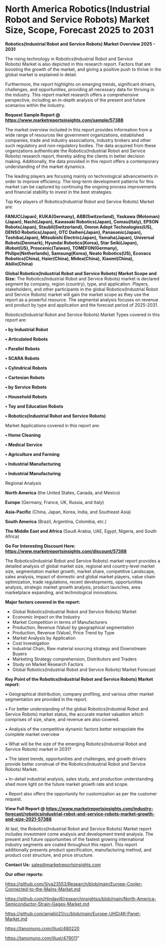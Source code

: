 # North America Robotics(Industrial Robot and Service Robots) Market Size, Scope, Forecast 2025 to 2031

<Strong> Robotics(Industrial Robot and Service Robots) Market Overview 2025 - 2031</strong>

The rising technology in Robotics(Industrial Robot and Service Robots) Market is also depicted in this research report. Factors that are boosting the growth of the market, and giving a positive push to thrive in the global market is explained in detail.

Furthermore, the report highlights on emerging trends, significant drivers, challenges, and opportunities, providing all necessary data for thriving in the industry. This report market research offers a comprehensive perspective, including an in-depth analysis of the present and future scenarios within the industry.

<strong>Request Sample Report @ <a href=https://www.marketreportsinsights.com/sample/57388>https://www.marketreportsinsights.com/sample/57388</a></strong>

The market overview included in this report provides information from a wide range of resources like government organizations, established companies, trade and industry associations, industry brokers and other such regulatory and non-regulatory bodies. The data acquired from these organizations authenticate the Robotics(Industrial Robot and Service Robots) research report, thereby aiding the clients in better decision making. Additionally, the data provided in this report offers a contemporary understanding of the market dynamics.

The leading players are focusing mainly on technological advancements in order to improve efficiency. The long-term development patterns for this market can be captured by continuing the ongoing process improvements and financial stability to invest in the best strategies.

Top Key players of Robotics(Industrial Robot and Service Robots) Market are:

<strong>FANUC(Japan), KUKA(Germany), ABB(Switzerland), Yaskawa (Motoman)(Japan), Nachi(Japan), Kawasaki Robotics(Japan), Comau(Italy), EPSON Robots(Japan), Staubli(Switzerland), Omron Adept Technologies(US), DENSO Robotics(Japan), OTC Daihen(Japan), Panasonic(Japan), Toshiba(Japan), Mitsubishi Electric(Japan), Yamaha(Japan), Universal Robots(Denmark), Hyundai Robotics(Korea), Star Seiki(Japan), iRobot(US), Proscenic(Taiwan), TOMEFON(Germany), Philips(Netherlands), Samsung(Korea), Neato Robotics(US), Ecovacs Robotics(China), Haier(China), Midea(China), Xiaomi(China), Abilix(China)</strong>

<strong><b>Global Robotics(Industrial Robot and Service Robots) Market Scope and Size:</b></strong>
The Robotics(Industrial Robot and Service Robots) market is declared segment by company, region (country), type, and application. Players, stakeholders, and other participants in the global Robotics(Industrial Robot and Service Robots) market will gain the market scope as they use the report as a powerful resource. The segmental analysis focuses on revenue and product by type and application and the forecast period of 2025-2031.

Robotics(Industrial Robot and Service Robots) Market Types covered in this report are:

<strong>• by Industrial Robot

• Articulated Robots

• Parallel Robots

• SCARA Robots

• Cylindrical Robots

• Cartesian Robots

• by Service Robots

• Household Robots

• Toy and Education Robots

• Robotics(Industrial Robot and Service Robots)</strong>

Market Applications covered in this report are:

<strong>• Home Cleaning

• Medical Service

• Agriculture and Farming

• Industrial Manufacturing

• Industrial Manufacturing</strong> 

Regional Analysis

<strong>North America</strong> (the United States, Canada, and Mexico)

<strong>Europe</strong> (Germany, France, UK, Russia, and Italy)

<strong>Asia-Pacific</strong> (China, Japan, Korea, India, and Southeast Asia)

<strong>South America</strong> (Brazil, Argentina, Colombia, etc.)

<strong>The Middle East and Africa</strong> (Saudi Arabia, UAE, Egypt, Nigeria, and South Africa)

<strong>Go For Interesting Discount Here: <a href=https://www.marketreportsinsights.com/discount/57388>https://www.marketreportsinsights.com/discount/57388</a></strong>

The Robotics(Industrial Robot and Service Robots) market report provides a detailed analysis of global market size, regional and country-level market size, segmentation market growth, market share, competitive Landscape, sales analysis, impact of domestic and global market players, value chain optimization, trade regulations, recent developments, opportunities analysis, strategic market growth analysis, product launches, area marketplace expanding, and technological innovations.

<strong><b>Major factors covered in the report:</b></strong>
<ul>
  <li>Global Robotics(Industrial Robot and Service Robots) Market </li>
  <li>Economic Impact on the Industry</li>
  <li>Market Competition in terms of Manufacturers</li>
  <li>Production, Revenue (Value) by geographical segmentation</li>
  <li>Production, Revenue (Value), Price Trend by Type</li>
  <li>Market Analysis by Application</li>
  <li>Cost Investigation</li>
  <li>Industrial Chain, Raw material sourcing strategy and Downstream Buyers</li>
  <li>Marketing Strategy comprehension, Distributors and Traders</li>
  <li>Study on Market Research Factors</li>
  <li>Global Robotics(Industrial Robot and Service Robots) Market Forecast</li>
</ul>

<strong><b>Key Point of the Robotics(Industrial Robot and Service Robots) Market report:</b></strong>

• Geographical distribution, company profiling, and various other market segmentation are provided in the report.

• For better understanding of the global Robotics(Industrial Robot and Service Robots) market status, the accurate market valuation which comprises of size, share, and revenue are also covered.

• Analysis of the competitive dynamic factors better extrapolate the complete market overview

• What will be the size of the emerging Robotics(Industrial Robot and Service Robots) market in 2031?

• The latest trends, opportunities and challenges, and growth drivers provide better construal of the Robotics(Industrial Robot and Service Robots) Market.

• In-detail industrial analysis, sales study, and production understanding shed more light on the future market growth rate and scope.

• Report also offers the opportunity for customization as per the customer request.

<strong><b>View Full Report @ <a href=https://www.marketreportsinsights.com/industry-forecast/roboticsindustrial-robot-and-service-robots-market-growth-and-size-2021-57388>https://www.marketreportsinsights.com/industry-forecast/roboticsindustrial-robot-and-service-robots-market-growth-and-size-2021-57388</a></b></strong>


At last, the Robotics(Industrial Robot and Service Robots) Market report includes investment come analysis and development trend analysis. The present and future opportunities of the fastest growing international industry segments are coated throughout this report. This report additionally presents product specification, manufacturing method, and product cost structure, and price structure.

<strong>Contact Us:</strong>
sales@marketreportsinsights.com

<strong>Our other reports:</strong>

<a href=https://github.com/Siya23553/Research/blob/main/Europe-Cooler-Connected-to-the-Mains-Market.md>https://github.com/Siya23553/Research/blob/main/Europe-Cooler-Connected-to-the-Mains-Market.md</a>

<a href=https://github.com/Hindavi9/researchinsightss/blob/main/North-America-Semiconductor-Strain-Gages-Market.md>https://github.com/Hindavi9/researchinsightss/blob/main/North-America-Semiconductor-Strain-Gages-Market.md</a>

<a href=https://github.com/anjaliiii21/cc/blob/main/Europe-UHD/4K-Panel-Market.md>https://github.com/anjaliiii21/cc/blob/main/Europe-UHD/4K-Panel-Market.md</a>

<a href=https://tanomuno.com/illust/480220>https://tanomuno.com/illust/480220</a>

<a href=https://tanomuno.com/illust/479011>https://tanomuno.com/illust/479011</a>"
